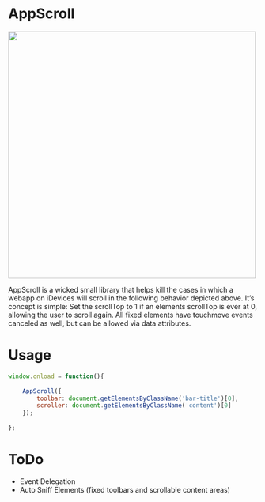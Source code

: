 AppScroll
=========

<img src="http://i.imgur.com/cn2VQFV.png" height="500">

AppScroll is a wicked small library that helps kill the cases in which a webapp on iDevices will scroll in the following behavior depicted above. It’s concept is simple: Set the scrollTop to 1 if an elements scrollTop is ever at 0, allowing the user to scroll again. All fixed elements have touchmove events canceled as well, but can be allowed via data attributes.

# Usage

```javascript
window.onload = function(){
  
	AppScroll({
		toolbar: document.getElementsByClassName('bar-title')[0],
		scroller: document.getElementsByClassName('content')[0]
	});
	
};
```

# ToDo

* Event Delegation
* Auto Sniff Elements (fixed toolbars and scrollable content areas)
